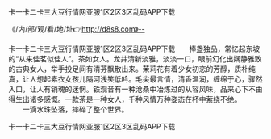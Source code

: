 卡一卡二卡三大豆行情网亚服1区2区3区乱码APP下载

《/内/部/观/看/地/址👉http://d8s8.com》--

卡一卡二卡三大豆行情网亚服1区2区3区乱码APP下载　　捧盏独品，常忆起东坡的“从来佳茗似佳人”。茶如女人。龙井清新淡雅，淡淡一口，眼前幻化出娴静雅致的古典女人，举手投足间有清芬飘散出来。茉莉花有着少女初恋的芳醇，质朴纯真，让人想起素衣女孩儿隔河浅笑低吟。毛尖最言情，清香温润，缠绵于心，骤然入口，让人有销魂的迷惘。铁观音有一种沧桑中冶炼过的从容风味，品来心下不由得生出诸多感慨。一款茶是一种女人，千种风情万种姿态在杯中萦绕不绝。
　　一滴水珠坠落，摔碎了整个世界。





卡一卡二卡三大豆行情网亚服1区2区3区乱码APP下载
